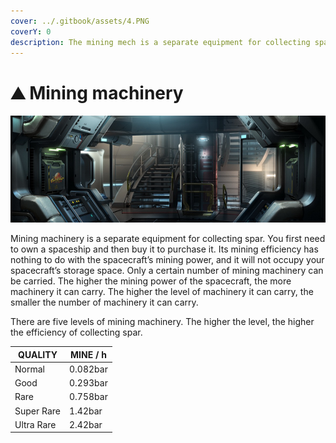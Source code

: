 ```yaml
---
cover: ../.gitbook/assets/4.PNG
coverY: 0
description: The mining mech is a separate equipment for collecting spar.
---
```


# ⛰ Mining machinery



![](../.gitbook/assets/48.PNG)

Mining machinery is a separate equipment for collecting spar. You first need to own a spaceship and then buy it to purchase it. Its mining efficiency has nothing to do with the spacecraft’s mining power, and it will not occupy your spacecraft’s storage space. Only a certain number of mining machinery can be carried. The higher the mining power of the spacecraft, the more machinery it can carry. The higher the level of machinery it can carry, the smaller the number of machinery it can carry.

There are five levels of mining machinery. The higher the level, the higher the efficiency of collecting spar.

| QUALITY    | MINE / h |
| ---------- | -------- |
| Normal     | 0.082bar |
| Good       | 0.293bar |
| Rare       | 0.758bar |
| Super Rare | 1.42bar  |
| Ultra Rare | 2.42bar  |

